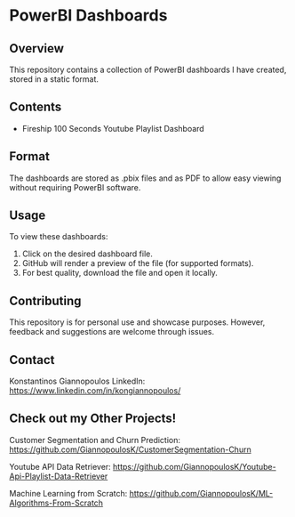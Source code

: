 # PowerBI Dashboards

## Overview
This repository contains a collection of PowerBI dashboards I have created, stored in a static format.

## Contents
- Fireship 100 Seconds Youtube Playlist Dashboard

## Format
The dashboards are stored as .pbix files and as PDF to allow easy viewing without requiring PowerBI software. 

## Usage
To view these dashboards:
1. Click on the desired dashboard file.
2. GitHub will render a preview of the file (for supported formats).
3. For best quality, download the file and open it locally.

## Contributing
This repository is for personal use and showcase purposes. However, feedback and suggestions are welcome through issues.

## Contact
Konstantinos Giannopoulos
LinkedIn: https://www.linkedin.com/in/kongiannopoulos/

## Check out my Other Projects!
Customer Segmentation and Churn Prediction: https://github.com/GiannopoulosK/CustomerSegmentation-Churn

Youtube API Data Retriever: https://github.com/GiannopoulosK/Youtube-Api-Playlist-Data-Retriever

Machine Learning from Scratch: https://github.com/GiannopoulosK/ML-Algorithms-From-Scratch